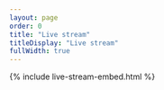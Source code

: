 ```yaml
---
layout: page
order: 0
title: "Live stream"
titleDisplay: "Live stream"
fullWidth: true
---
```


{% include live-stream-embed.html %}